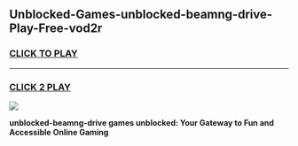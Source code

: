 
## Unblocked-Games-unblocked-beamng-drive-Play-Free-vod2r
<h3>
<a href="https://premium76.site?title=unblocked-beamng-drive&ref=19M">CLICK TO PLAY</a></h3>
<hr>

<h3>
<a href="https://premium76.site?title=unblocked-beamng-drive&ref=19M">CLICK 2 PLAY</a>
  
</h3>

<a href="https://premium76.site?title=unblocked-beamng-drive&ref=19M"><img src="https://clearcache.store/games.png"></a>


**unblocked-beamng-drive games unblocked: Your Gateway to Fun and Accessible Online Gaming**
